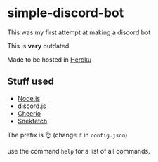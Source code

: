 # simple-discord-bot
  This was my first attempt at making a discord bot
  
  This is <strong>very</strong> outdated
  
  Made to be hosted in [Heroku](https://heroku.com)
  
  
## Stuff used
- [Node.js](https://nodejs.org)
- [discord.js](https://discord.js.org/)
- [Cheerio](https://www.npmjs.com/package/cheerio)
- [Snekfetch](https://www.npmjs.com/package/snekfetch)
  
The prefix is 👌 (change it in `config.json`)

use the command `help` for a list of all commands.
